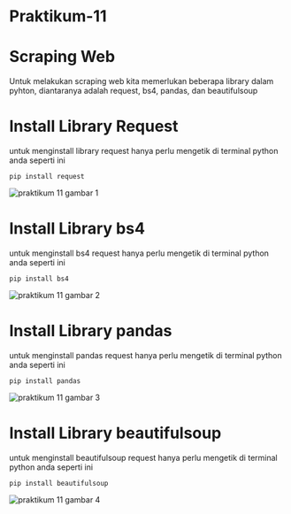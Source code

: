 # Praktikum-11

# Scraping Web
Untuk melakukan scraping web kita memerlukan beberapa library dalam pyhton, diantaranya adalah request, bs4, pandas, dan beautifulsoup

# Install Library Request
untuk menginstall library request hanya perlu mengetik di terminal python anda seperti ini
```
pip install request
```
![praktikum 11 gambar 1](https://user-images.githubusercontent.com/116246238/213138923-2da631fc-01a3-4632-9de9-9ad69237d8d7.png)

# Install Library bs4
untuk menginstall bs4 request hanya perlu mengetik di terminal python anda seperti ini
```
pip install bs4
```
![praktikum 11 gambar 2](https://user-images.githubusercontent.com/116246238/213139643-d2dabce9-a449-46a8-94d1-4aa30c5e95ae.jpeg)

# Install Library pandas
untuk menginstall pandas request hanya perlu mengetik di terminal python anda seperti ini
```
pip install pandas
```
![praktikum 11 gambar 3](https://user-images.githubusercontent.com/116246238/213140376-bd9b4329-389a-4656-ac72-ec3821c388b1.png)

# Install Library beautifulsoup
untuk menginstall beautifulsoup request hanya perlu mengetik di terminal python anda seperti ini
```
pip install beautifulsoup
```
![praktikum 11 gambar 4](https://user-images.githubusercontent.com/116246238/213140573-27aea6ce-c1a8-434b-8647-a3229daa085d.jpeg)
